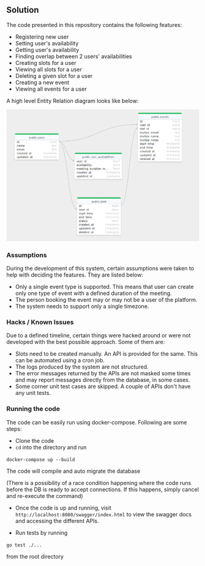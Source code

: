 ## Solution

The code presented in this repository contains the following features:

* Registering new user
* Setting user's availability
* Getting user's availability
* Finding overlap between 2 users' availabilities
* Creating slots for a user
* Viewing all slots for a user
* Deleting a given slot for a user
* Creating a new event
* Viewing all events for a user

A high level Entity Relation diagram looks like below:

![image](docs/er-diagram.png)

### Assumptions

During the development of this system, certain assumptions were taken to help with deciding the features. They are listed below:

* Only a single event type is supported. This means that user can create only one type of event with a defined duration of the meeting.
* The person booking the event may or may not be a user of the platform.
* The system needs to support only a single timezone.

### Hacks / Known Issues

Due to a defined timeline, certain things were hacked around or were not developed with the best possible approach. Some of them are:

* Slots need to be created manually. An API is provided for the same. This can be automated using a cron job.
* The logs produced by the system are not structured.
* The error messages returned by the APIs are not masked some times and may report messages directly from the database, in some cases.
* Some corner unit test cases are skipped. A couple of APIs don't have any unit tests.

### Running the code

The code can be easily run using docker-compose. Following are some steps:

* Clone the code
* `cd` into the directory and run

```docker-compose up --build```

The code will compile and auto migrate the database

(There is a possibility of a race condition happening where the code runs before the DB is ready to accept connections. If this happens, simply cancel and re-execute the command)

* Once the code is up and running, visit `http://localhost:8080/swagger/index.html` to view the swagger docs and accessing the different APIs.

* Run tests by running

```go test ./...```

from the root directory